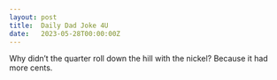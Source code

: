 ```yaml
---
layout: post
title:  Daily Dad Joke 4U
date:   2023-05-28T00:00:00Z
---
```

Why didn’t the quarter roll down the hill with the nickel? Because it had more cents.
